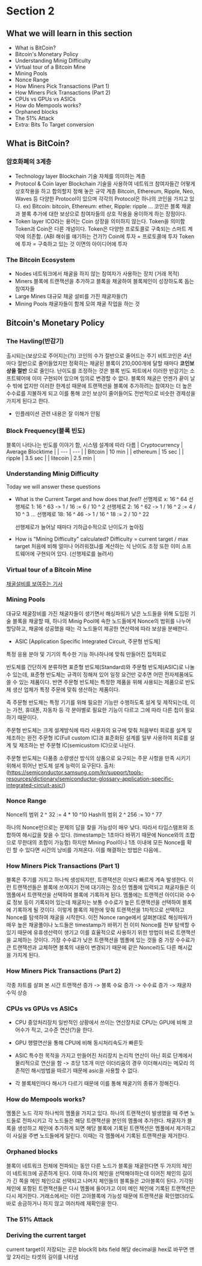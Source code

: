 # Section 2

## What we will learn in this section
- What is BitCoin?
- Bitcoin's Monetary Policy
- Understanding Minig Difficulty
- Virtual tour of a Bitcoin Mine
- Mining Pools
- Nonce Range
- How Miners Pick Transactions (Part 1)
- How Miners Pick Transactions (Part 2)
- CPUs vs GPUs vs ASICs
- How do Mempools works?
- Orphaned blocks
- The 51% Attack
- Extra: Bits To Target conversion

## What is BitCoin?
### 암호화폐의 3계층
- Technology layer
    Blockchain 기술 자체를 의미하는 계층
- Protocol & Coin layer
    Blockchain 기술을 사용하여 네트워크 참여자들간 어떻게 상호작용을 하고 합의할지 정해 놓은 규약 계층
    Bitcoin, Ethereum, Ripple, Neo, Waves 등 다양한 Protocol이 있으며 각각의 Protocol은 하나의 코인을 가지고 있다.
    ex) Bitcoin: bitcoin, Ethereum: ether, Ripple: ripple ...
    코인은 블록 채굴과 블록 추가에 대한 보상으로 참여자들의 상호 작용을 용이하게 하는 장점이다.
- Token layer
    ICO라는 용어는 Coin 상장을 의미하지 않는다. Token을 의미함
    Token과 Coin은 다른 개념이다.
    Token은 다양한 프로토콜로 구축되는 스마트 계약에 의존함. (ABI 해쉬를 얘기하는 건가?)
    Coin에 투자 = 프로토콜에 투자
    Token에 투자 = 구축하고 있는 것 이면의 아이디어에 투자

### The Bitcoin Ecosystem
- Nodes
    네트워크에서 채굴을 하지 않는 참여자가 사용하는 장치 (거래 목적)
- Miners
    블록에 트랜잭션을 추가하고 블록을 채굴하여 블록체인이 성장하도록 돕는 참여자들
- Large Mines
    대규모 채굴 설비를 가진 채굴자들(?)
- Mining Pools
    채굴자들이 함께 모여 채굴 작업을 하는 것

## Bitcoin's Monetary Policy

### The Havling(반감기)  

출시되는(보상으로 주어지는(?)) 코인의 수가 절반으로 줄어드는 주기
비트코인은 4년마다 절반으로 줄어들었지만 정확히는 채굴된 블록이 210,000개에 달할 때마다 __코인보상을 절반__ 으로 줄인다. 난이도를 조정하는 것은 블록 빈도 파트에서
이러한 반감기는 소프트웨어에 이미 구현되어 있으며 임의로 변경할 수 없다.
블록의 채굴은 언젠가 끝이 날 수 밖에 없지만 이러한 한계성 때문에 트랜잭션을 블록에 추가하려는 참여자는 더 높은 수수료를 지불하게 되고 이를 통해 코인 보상이 줄어들어도 전반적으로 비슷한 경제성을 가지게 된다고 한다.
* 인플레이션 관련 내용은 잘 이해가 안됨
### Block Frequency(블록 빈도)
블록이 나타나는 빈도를 이야기 함, 시스템 설계에 따라 다름
| Cryptocurrency | Average Blocktime |
| --- | --- |
| Bitcoin | 10 min |
| ethereum | 15 sec |
| ripple | 3.5 sec |
| litecoin | 2.5 min |

### Understanding Minig Difficulty
Today we will answer these questions
- What is the Current Target and how does that _feel_?
    선행제로 x: 16 ^ 64
    선행제로 1: 16 ^ 63 -> 1 / 16 := 6 / 10 ^ 2
    선행제로 2: 16 ^ 62 -> 1 / 16 ^ 2 := 4 / 10 ^ 3
    ...
    선행제로 18: 16 ^ 46 -> 1 / 16 ^ 18 := 2 / 10 ^ 22
    
    선행제로가 늘어날 때마다 기하급수적으로 난이도가 높아짐

- How is "Mining Difficulty" calculated?
Difficulty = current target / max target
처음에 비해 얼마나 어려워졌냐를 계산하는 식
난이도 조정 또한 이미 소프트웨어에 구현되어 있다. (선행제로를 늘려서)

### Virtual tour of a Bitcoin Mine
[채굴설비를 보여주는 기사](https://qz.com/1055126/photos-china-has-one-of-worlds-largest-bitcoin-mines/)

### Mining Pools

대규모 채굴장비를 가진 채굴자들이 생기면서 해싱파워가 낮은 노드들을 위해 도입된 기술
블록을 채굴할 때, 하나의 Minig Pool에 속한 노드들에게 Nonce의 범위를 나누어 할당하고, 채굴에 성공했을 때는 각 노드들이 제공한 연산력에 따라 보상을 분배한다.

* ASIC
[Application Specific Integrated Circuit, 주문형 반도체]

특정 응용 분야 및 기기의 특수한 기능 하나하나에 맞춰 만들어진 집적회로

반도체를 간단하게 분류하면 표준형 반도체(Standard)와 주문형 반도체(ASIC)로 나눌 수 있는데, 표준형 반도체는 규격이 정해져 있어 일정 요건만 갖추면 어떤 전자제품에도 쓸 수 있는 제품이다. 반면 주문형 반도체는 특정한 제품을 위해 사용되는 제품으로 반도체 생산 업체가 특정 주문에 맞춰 생산하는 제품이다.

즉 주문형 반도체는 특정 기기를 위해 필요한 기능만 수행하도록 설계 및 제작되는데, 이는 가전, 휴대폰, 자동차 등 각 분야별로 필요한 기능이 다르고 그에 따라 다른 칩이 필요하기 때문이다.

주문형 반도체는 크게 설계방식에 따라 사용자의 요구에 맞춰 처음부터 회로를 설계 및 제조하는 완전 주문형 IC(Full custom IC)과 표준화된 설계를 일부 사용하여 회로를 설계 및 제조하는 반 주문형 IC(semicustom IC)으로 나뉜다.

주문형 반도체는 다품종 소량생산 방식의 상품으로 요구되는 주문 사항을 만족 시키기 위해서 뛰어난 반도체 설계 능력이 요구된다.
출처: (https://semiconductor.samsung.com/kr/support/tools-resources/dictionary/semiconductor-glossary-application-specific-integrated-circuit-asic/)

### Nonce Range

Nonce의 범위 2 ^ 32 := 4 * 10 ^10
Hash의 범위 2 ^ 256 := 10 ^ 77

하나의 Nonce만으로는 문제의 답을 찾을 가능성이 매우 낮다. 따라서 타임스탬프와 조합하여 해시값을 찾을 수 있다. (timestamp는 1초마다 바뀌기 때문에 Nonce와의 조합으로 무한대의 조합이 가능함)
하지만 Mining Pool이나 1초 이내에 모든 Nonce를 확인 할 수 있다면 시간의 낭비를 가져온다. 이를 해결하는 방법은 다음에..

### How Miners Pick Transactions (Part 1)

블록은 주기를 가지고 하나씩 생성되지만, 트랜잭션은 이보다 빠르게 계속 발생한다.
이런 트랜잭션들은 블록에 쓰여지기 전에 대기하는 장소인 멤풀에 입력되고 채굴자들은 이 멤풀에서 트랜잭션을 선택하여 블록에 기록하게 된다.
멤풀에는 트랜잭션 아이디와 수수료 정보 등이 기록되어 있는데 채굴자는 보통 수수료가 높은 트랜잭션을 선택하여 블록에 기록하게 될 것이다.
이렇게 블록의 제한에 맞춰 트랜잭션을 1차적으로 선택하고 Nonce를 탐색하여 채굴을 시작한다.
이전 Nonce range에서 살펴본대로 해싱파워가 매우 높은 채굴풀이나 노드들은 timestamp가 바뀌기 전 이미 Nonce를 전부 탐색할 수 있기 때문에 유휴생산력이 생기고 이를 효율적으로 사용하기 위한 방법이 바로 트랜잭션을 교체하는 것이다.
가장 수수료가 낮은 트랜잭션을 멤풀에 있는 것들 중 가장 수수료가 큰 트랜잭션과 교체하면 블록의 내용이 변경되기 때문에 같은 Nonce라도 다른 해시값을 가지게 된다.

### How Miners Pick Transactions (Part 2)

각종 차트를 살펴 본 시간
트랜잭션 증가 -> 블록 수요 증가 -> 수수료 증가 -> 채굴자 수익 상승

### CPUs vs GPUs vs ASICs
- CPU
중앙처리장치 일반적인 상황에서 쓰이는 연산장치로 CPU는 GPU에 비해 코어수가 적고, 고수준 연산(?)을 한다.

- GPU
행렬연산을 통해 CPU에 비해 동시처리속도가 빠른듯
 
- ASIC
특수한 목적을 가지고 만들어진 처리장치
논리적 연산이 아닌 회로 단계에서 물리적으로 연산을 함 -> 초당 1조개 미만
이더리움의 경우 이더해시라는 메모리 의존적인 해시방법을 따르기 때문에 asic을 사용할 수 없다.

* 각 블록체인마다 해시가 다르기 때문에 이를 통해 채굴기의 종류가 정해진다.

### How do Mempools works?

멤풀은 노드 각자 하나씩의 멤풀을 가지고 있다. 하나의 트랜잭션이 발생했을 때 주변 노드들로 전파시키고 각 노드들은 해당 트랜잭션을 본인의 멤풀에 추가한다.
채굴자가 블록을 생성하고 체인에 추가하게 되면 해당 블록에 기록된 트랜잭션은 멤풀에서 제거하고 이 사실을 주변 노드들에게 알린다. 이때는 각 멤풀에서 기록된 트랜잭션을 제거한다.

### Orphaned blocks

블록이 네트워크 전체에 전파되는 동안 다른 노드가 블록을 채굴한다면 두 가지의 체인이 네트워크에 공존하게 된다. 이때 하나의 체인을 선택해야하는데 이어진 체인의 길이가 긴 쪽을 메인 체인으로 선택되고 나머지 체인들의 블록들은 고아블록이 된다.
기각된 체인에 포함된 트랜잭션들은 다시 멤풀에 들어가고 이미 메인 체인에 기록된 트랜잭션은 다시 제거한다.
거래소에서는 이런 고아블록에 가능성 때문에 트랜잭션을 확인했더라도 바로 송금하거나 하지 않고 여러차례 재확인을 한다.

### The 51% Attack

### Deriving the current target

current target이 저장되는 곳은 block의 bits field
해당 decimal을 hex로 바꾸면 맨 앞 2자리는 타겟의 길이를 나타냄